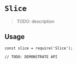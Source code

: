 # `Slice`

> TODO: description

## Usage

```
const slice = require('Slice');

// TODO: DEMONSTRATE API
```
